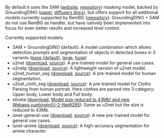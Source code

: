 By default it uses the SAM ([website](https://segment-anything.com/), [repository](https://segment-anything.com/)) masking model, backed by GroundingDINO ([paper](https://arxiv.org/abs/2303.05499), [diffusers docs](https://huggingface.co/docs/transformers/model_doc/grounding-dino)), but offers support for all additional models currently supported by RemBG ([repository](https://github.com/danielgatis/rembg?tab=readme-ov-file#models)). GroundingDINO + SAM do not use RemBG as handler, but have natively been implemented into focus for even better results and increased level control.

Currently supported models:

- SAM + GroundingDINO (default): A model combination which allows detection prompts and segmentation of objects in detected boxes in 3 variants ([base (default)](https://huggingface.co/mashb1t/misc/resolve/main/sam_vit_b_01ec64.pth), [large](https://huggingface.co/mashb1t/misc/resolve/main/sam_vit_l_0b3195.pth), [huge](https://huggingface.co/mashb1t/misc/resolve/main/sam_vit_h_4b8939.pth))
- u2net ([download](https://github.com/danielgatis/rembg/releases/download/v0.0.0/u2net.onnx), [source](https://github.com/xuebinqin/U-2-Net)): A pre-trained model for general use cases.
- u2netp ([download](https://github.com/danielgatis/rembg/releases/download/v0.0.0/u2netp.onnx), [source](https://github.com/xuebinqin/U-2-Net)): A lightweight version of u2net model.
- u2net_human_seg ([download](https://github.com/danielgatis/rembg/releases/download/v0.0.0/u2net_human_seg.onnx), [source](https://github.com/xuebinqin/U-2-Net)): A pre-trained model for human segmentation.
- u2net_cloth_seg ([download](https://github.com/danielgatis/rembg/releases/download/v0.0.0/u2net_cloth_seg.onnx), [source](https://github.com/levindabhi/cloth-segmentation)): A pre-trained model for Cloths Parsing from human portrait. Here clothes are parsed into 3 category: Upper body, Lower body and Full body.
- silueta ([download](https://github.com/danielgatis/rembg/releases/download/v0.0.0/silueta.onnx), [Model size reduced to 43Mb! and new Webapp xuebinqin/U-2-Net#295](https://github.com/xuebinqin/U-2-Net/issues/295)): Same as u2net but the size is reduced to 43Mb.
- isnet-general-use ([download](https://github.com/danielgatis/rembg/releases/download/v0.0.0/isnet-general-use.onnx), [source](https://github.com/xuebinqin/DIS)): A new pre-trained model for general use cases.
- isnet-anime ([download](https://github.com/danielgatis/rembg/releases/download/v0.0.0/isnet-anime.onnx), [source](https://github.com/SkyTNT/anime-segmentation)): A high-accuracy segmentation for anime character.